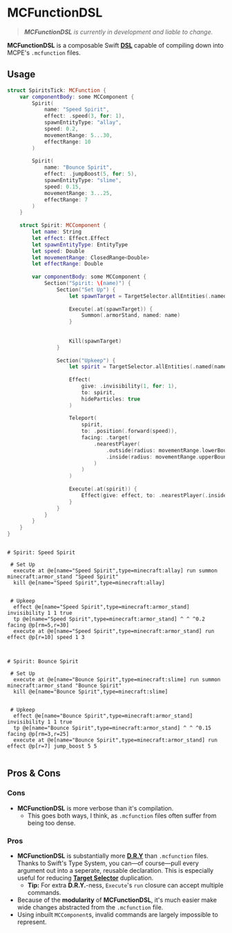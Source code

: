 
# MCFunctionDSL

> _**MCFunctionDSL** is currently in development and liable to change._

**MCFunctionDSL** is a composable Swift **[DSL]( https://en.wikipedia.org/wiki/Domain-specific_language )** capable of compiling down into MCPE's `.mcfunction` files.

## Usage

```swift
struct SpiritsTick: MCFunction {
    var componentBody: some MCComponent {
        Spirit(
            name: "Speed Spirit",
            effect: .speed(3, for: 1),
            spawnEntityType: "allay",
            speed: 0.2,
            movementRange: 5...30,
            effectRange: 10
        )
        
        Spirit(
            name: "Bounce Spirit",
            effect: .jumpBoost(5, for: 5),
            spawnEntityType: "slime",
            speed: 0.15,
            movementRange: 3...25,
            effectRange: 7
        )
    }
    
    struct Spirit: MCComponent {
        let name: String
        let effect: Effect.Effect
        let spawnEntityType: EntityType
        let speed: Double
        let movementRange: ClosedRange<Double>
        let effectRange: Double
        
        var componentBody: some MCComponent {
            Section("Spirit: \(name)") {
                Section("Set Up") {
                    let spawnTarget = TargetSelector.allEntities(.named(name), .typed(spawnEntityType))
                    
                    Execute(.at(spawnTarget)) {
                        Summon(.armorStand, named: name)
                    }
                    
                    
                    Kill(spawnTarget)
                }
                
                Section("Upkeep") {
                    let spirit = TargetSelector.allEntities(.named(name), .typed(.armorStand))
                    
                    Effect(
                        give: .invisibility(1, for: 1),
                        to: spirit,
                        hideParticles: true
                    )
                    
                    Teleport(
                        spirit,
                        to: .position(.forward(speed)),
                        facing: .target(
                            .nearestPlayer(
                                .outside(radius: movementRange.lowerBound),
                                .inside(radius: movementRange.upperBound)
                            )
                        )
                    )
                    
                    Execute(.at(spirit)) {
                        Effect(give: effect, to: .nearestPlayer(.inside(radius: effectRange)))
                    }
                }
            }
        }
    }
}
```

```mcfunction

# Spirit: Speed Spirit
 
 # Set Up
  execute at @e[name="Speed Spirit",type=minecraft:allay] run summon minecraft:armor_stand "Speed Spirit"
  kill @e[name="Speed Spirit",type=minecraft:allay]
 
 
 # Upkeep
  effect @e[name="Speed Spirit",type=minecraft:armor_stand] invisibility 1 1 true
  tp @e[name="Speed Spirit",type=minecraft:armor_stand] ^ ^ ^0.2 facing @p[rm=5,r=30]
  execute at @e[name="Speed Spirit",type=minecraft:armor_stand] run effect @p[r=10] speed 1 3
 


# Spirit: Bounce Spirit
 
 # Set Up
  execute at @e[name="Bounce Spirit",type=minecraft:slime] run summon minecraft:armor_stand "Bounce Spirit"
  kill @e[name="Bounce Spirit",type=minecraft:slime]
 
 
 # Upkeep
  effect @e[name="Bounce Spirit",type=minecraft:armor_stand] invisibility 1 1 true
  tp @e[name="Bounce Spirit",type=minecraft:armor_stand] ^ ^ ^0.15 facing @p[rm=3,r=25]
  execute at @e[name="Bounce Spirit",type=minecraft:armor_stand] run effect @p[r=7] jump_boost 5 5


```

## Pros & Cons

### Cons
- **MCFunctionDSL** is more verbose than it's compilation.
    - This goes both ways, I think, as `.mcfunction` files often suffer from being too dense.


### Pros
- **MCFunctionDSL** is substantially more **[D.R.Y]( https://en.wikipedia.org/wiki/Don%27t_repeat_yourself )** than `.mcfunction` files. Thanks to Swift's Type System, you can—of course—pull every argument out into a seperate, reusable declaration. This is especially useful for reducing **[Target Selector]( https://learn.microsoft.com/en-us/minecraft/creator/documents/targetselectors )** duplication.
    - **Tip:** For extra **D.R.Y.**-ness, ``Execute``'s `run` closure can accept multiple commands. <!-- TODO: Move? -->
- Because of the **modularity** of **MCFunctionDSL**, it's much easier make wide changes abstracted from the `.mcfunction` file.
- Using inbuilt ``MCComponent``s, invalid commands are largely impossible to represent.  
